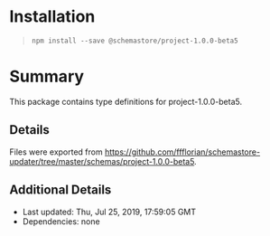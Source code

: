 # Installation
> `npm install --save @schemastore/project-1.0.0-beta5`

# Summary
This package contains type definitions for project-1.0.0-beta5.

## Details
Files were exported from https://github.com/ffflorian/schemastore-updater/tree/master/schemas/project-1.0.0-beta5.

## Additional Details
* Last updated: Thu, Jul 25, 2019, 17:59:05 GMT
* Dependencies: none
